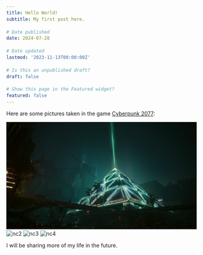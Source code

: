 ```yaml
---
title: Hello World!
subtitle: My first post here.

# Date published
date: 2024-07-28

# Date updated
lastmod: '2023-11-13T00:00:00Z'

# Is this an unpublished draft?
draft: false

# Show this page in the Featured widget?
featured: false
---
```


Here are some pictures taken in the game [Cyberpunk 2077](https://www.cyberpunk.net/us/en/):

<img src="nc1.jpg" alt="nc1" width="800"/>

<img src="nc2.jpg" alt="nc2" width="800"/>

<img src="nc3.jpg" alt="nc3" width="800"/>

<img src="nc4.jpg" alt="nc4" width="800"/>

I will be sharing more of my life in the future.

